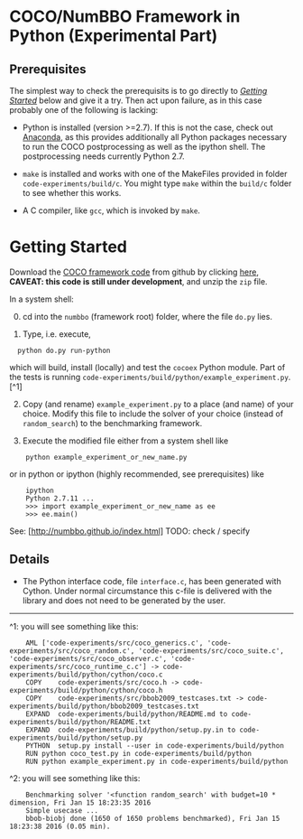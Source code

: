 COCO/NumBBO Framework in Python (Experimental Part)
===================================================

Prerequisites
-------------

The simplest way to check the prerequisits is to go directly to [_Getting Started_](#Getting-Started)
below and give it a try. Then act upon failure, as in this case probably one of
the following is lacking: 

- Python is installed (version >=2.7). If this is not the case, check out
  [Anaconda](https://www.continuum.io), as this provides additionally all
  Python packages necessary to run the COCO postprocessing as well as the
  ipython shell. The postprocessing needs currently Python 2.7. 

- `make` is installed and works with one of the MakeFiles provided in folder
  `code-experiments/build/c`. You might type `make` within the `build/c` folder
  to see whether this works. 
  
- A C compiler, like `gcc`, which is invoked by `make`. 


# Getting Started

Download the [COCO framework code](https://github.com/numbbo/numbbo) from github by clicking [here](https://github.com/numbbo/numbbo/archive/development.zip), 
**CAVEAT: this code is still under development**, and unzip the `zip` file. 

In a system shell:

0. cd into the `numbbo` (framework root) folder, where the file `do.py` lies. 

1. Type, i.e. execute,
  ```
    python do.py run-python
  ```  
  which will build, install (locally) and test the `cocoex` Python module. 
  Part of the tests is running `code-experiments/build/python/example_experiment.py`.[^1] 

2. Copy (and rename) `example_experiment.py` to a place (and name) of
your choice. Modify this file to include the solver of your choice (instead of
`random_search`) to the benchmarking framework.

3. Execute the modified file either from a system shell like 
  ```
      python example_experiment_or_new_name.py
  ```
  or in python or ipython (highly recommended, see prerequisites) like
  ```
      ipython
      Python 2.7.11 ...
      >>> import example_experiment_or_new_name as ee
      >>> ee.main()
  ```
See: [http://numbbo.github.io/index.html] TODO: check / specify

Details
-------
- The Python interface code, file `interface.c`, has been generated with Cython.
  Under normal circumstance this c-file is delivered with the library and does
  not need to be generated by the user. 

______________________

^1: you will see something like this:
```
    AML	['code-experiments/src/coco_generics.c', 'code-experiments/src/coco_random.c', 'code-experiments/src/coco_suite.c', 'code-experiments/src/coco_observer.c', 'code-experiments/src/coco_runtime_c.c'] -> code-experiments/build/python/cython/coco.c
    COPY	code-experiments/src/coco.h -> code-experiments/build/python/cython/coco.h
    COPY	code-experiments/src/bbob2009_testcases.txt -> code-experiments/build/python/bbob2009_testcases.txt
    EXPAND	code-experiments/build/python/README.md to code-experiments/build/python/README.txt
    EXPAND	code-experiments/build/python/setup.py.in to code-experiments/build/python/setup.py
    PYTHON	setup.py install --user in code-experiments/build/python
    RUN	python coco_test.py in code-experiments/build/python
    RUN	python example_experiment.py in code-experiments/build/python
```
^2: you will see something like this:
```
    Benchmarking solver '<function random_search' with budget=10 * dimension, Fri Jan 15 18:23:35 2016
    Simple usecase ...
    bbob-biobj done (1650 of 1650 problems benchmarked), Fri Jan 15 18:23:38 2016 (0.05 min).
```
